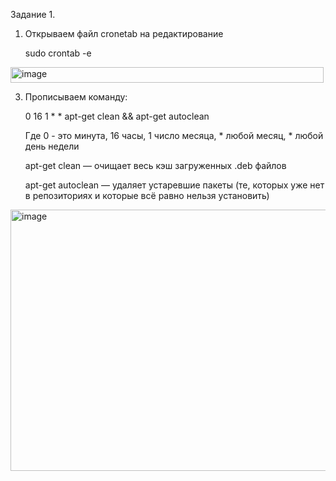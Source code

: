 Задание 1.

1. Открываем файл cronetab на редактирование

    sudo crontab -e

<img width="501" height="25" alt="image" src="https://github.com/user-attachments/assets/8a5d0b7b-8ad2-417c-869d-84956d43cca4" />

3. Прописываем команду:
   
   0 16 1 * * apt-get clean && apt-get autoclean
   
   Где 0 - это минута, 16 часы, 1 число месяца, * любой месяц, * любой день недели
   
   apt-get clean — очищает весь кэш загруженных .deb файлов
   
   apt-get autoclean — удаляет устаревшие пакеты (те, которых уже нет в репозиториях и которые всё равно нельзя установить)

<img width="580" height="418" alt="image" src="https://github.com/user-attachments/assets/73dc7aac-a6f7-45b3-89bc-ddf968130b3e" />

